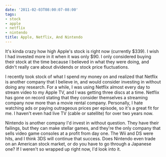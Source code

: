 ```yaml
---
date: '2011-02-03T08:00:07-08:00'
tags:
- stock
- apple
- netflix
- nintendo
title: Apple, Netflix, And Nintendo
---
```


It's kinda crazy how high Apple's stock is right now (currently $339). I wish I had invested more in it when it was only $90. I only considered buying their stock at the time because I believed in what they were doing, and didn't really care about dividends or stock price fluctuations.

I recently took stock of what I spend my money on and realized that Netflix is another company that I believe in, and would consider investing in without doing any research. For a while, I was using Netflix almost every day to stream video to my Apple TV, and I was getting three discs at a time. Netflix has gone on record stating that they consider themselves a streaming company now more than a movie rental company. Personally, I hate watching ads or paying outrageous prices per episode, so it's a great fit for me. I haven't even had live TV (cable or satellite) for over two years now.

Nintendo is another company I'd invest in without question. They have their failings, but they can make stellar games, and they're the only company that sells video game consoles at a profit from day one. The Wii and DS were hits, and I think 3DS will continue that success. Does Nintendo even trade on an American stock market, or do you have to go through a Japanese one? If I weren't so wrapped up right now, I'd look into it.
